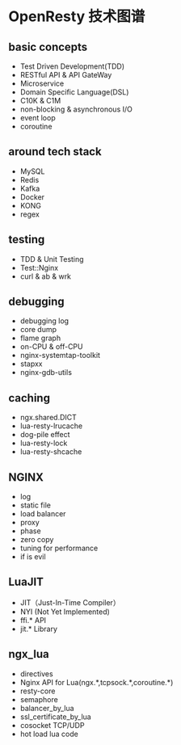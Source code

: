 # OpenResty 技术图谱
## basic concepts
- Test Driven Development(TDD)
- RESTful API & API GateWay
- Microservice
- Domain Specific Language(DSL)
- C10K & C1M
- non-blocking & asynchronous I/O
- event loop
- coroutine

## around tech stack
- MySQL
- Redis
- Kafka
- Docker
- KONG
- regex

## testing
- TDD & Unit Testing
- Test::Nginx
- curl & ab & wrk

## debugging
- debugging log
- core dump
- flame graph
- on-CPU & off-CPU
- nginx-systemtap-toolkit
- stapxx
- nginx-gdb-utils

## caching
- ngx.shared.DICT
- lua-resty-lrucache
- dog-pile effect
- lua-resty-lock
- lua-resty-shcache

## NGINX
- log
- static file
- load balancer
- proxy
- phase
- zero copy
- tuning for performance
- if is evil

## LuaJIT
- JIT（Just-In-Time Compiler）
- NYI (Not Yet Implemented)
- ffi.\* API
- jit.\* Library

## ngx_lua
- directives
- Nginx API for Lua(ngx.\*,tcpsock.\*,coroutine.\*)
- resty-core
- semaphore
- balancer_by_lua
- ssl_certificate_by_lua
- cosocket TCP/UDP
- hot load lua code
